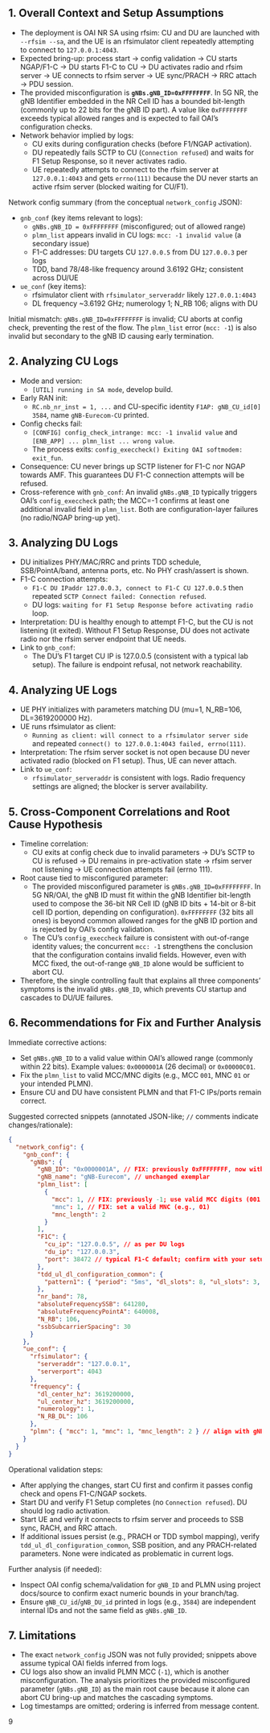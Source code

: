 ## 1. Overall Context and Setup Assumptions

- The deployment is OAI NR SA using rfsim: CU and DU are launched with `--rfsim --sa`, and the UE is an rfsimulator client repeatedly attempting to connect to `127.0.0.1:4043`.
- Expected bring-up: process start → config validation → CU starts NGAP/F1-C → DU starts F1-C to CU → DU activates radio and rfsim server → UE connects to rfsim server → UE sync/PRACH → RRC attach → PDU session.
- The provided misconfiguration is **`gNBs.gNB_ID=0xFFFFFFFF`**. In 5G NR, the gNB Identifier embedded in the NR Cell ID has a bounded bit-length (commonly up to 22 bits for the gNB ID part). A value like `0xFFFFFFFF` exceeds typical allowed ranges and is expected to fail OAI’s configuration checks.
- Network behavior implied by logs:
  - CU exits during configuration checks (before F1/NGAP activation).
  - DU repeatedly fails SCTP to CU (`Connection refused`) and waits for F1 Setup Response, so it never activates radio.
  - UE repeatedly attempts to connect to the rfsim server at `127.0.0.1:4043` and gets `errno(111)` because the DU never starts an active rfsim server (blocked waiting for CU/F1).

Network config summary (from the conceptual `network_config` JSON):
- `gnb_conf` (key items relevant to logs):
  - `gNBs.gNB_ID = 0xFFFFFFFF` (misconfigured; out of allowed range)
  - `plmn_list` appears invalid in CU logs: `mcc: -1 invalid value` (a secondary issue)
  - F1-C addresses: DU targets CU `127.0.0.5` from DU `127.0.0.3` per logs
  - TDD, band 78/48-like frequency around 3.6192 GHz; consistent across DU/UE
- `ue_conf` (key items):
  - rfsimulator client with `rfsimulator_serveraddr` likely `127.0.0.1:4043`
  - DL frequency ~3.6192 GHz; numerology 1; N_RB 106; aligns with DU

Initial mismatch: `gNBs.gNB_ID=0xFFFFFFFF` is invalid; CU aborts at config check, preventing the rest of the flow. The `plmn_list` error (`mcc: -1`) is also invalid but secondary to the gNB ID causing early termination.

## 2. Analyzing CU Logs

- Mode and version:
  - `[UTIL] running in SA mode`, develop build.
- Early RAN init:
  - `RC.nb_nr_inst = 1, ...` and CU-specific identity `F1AP: gNB_CU_id[0] 3584`, name `gNB-Eurecom-CU` printed.
- Config checks fail:
  - `[CONFIG] config_check_intrange: mcc: -1 invalid value` and `[ENB_APP] ... plmn_list ... wrong value`.
  - The process exits: `config_execcheck() Exiting OAI softmodem: exit_fun`.
- Consequence: CU never brings up SCTP listener for F1-C nor NGAP towards AMF. This guarantees DU F1-C connection attempts will be refused.
- Cross-reference with `gnb_conf`: An invalid `gNBs.gNB_ID` typically triggers OAI’s `config_execcheck` path; the MCC=-1 confirms at least one additional invalid field in `plmn_list`. Both are configuration-layer failures (no radio/NGAP bring-up yet).

## 3. Analyzing DU Logs

- DU initializes PHY/MAC/RRC and prints TDD schedule, SSB/PointA/band, antenna ports, etc. No PHY crash/assert is shown.
- F1-C connection attempts:
  - `F1-C DU IPaddr 127.0.0.3, connect to F1-C CU 127.0.0.5` then repeated `SCTP Connect failed: Connection refused`.
  - DU logs: `waiting for F1 Setup Response before activating radio` loop.
- Interpretation: DU is healthy enough to attempt F1-C, but the CU is not listening (it exited). Without F1 Setup Response, DU does not activate radio nor the rfsim server endpoint that UE needs.
- Link to `gnb_conf`:
  - The DU’s F1 target CU IP is 127.0.0.5 (consistent with a typical lab setup). The failure is endpoint refusal, not network reachability.

## 4. Analyzing UE Logs

- UE PHY initializes with parameters matching DU (mu=1, N_RB=106, DL=3619200000 Hz).
- UE runs rfsimulator as client:
  - `Running as client: will connect to a rfsimulator server side` and repeated `connect() to 127.0.0.1:4043 failed, errno(111)`.
- Interpretation: The rfsim server socket is not open because DU never activated radio (blocked on F1 setup). Thus, UE can never attach.
- Link to `ue_conf`:
  - `rfsimulator_serveraddr` is consistent with logs. Radio frequency settings are aligned; the blocker is server availability.

## 5. Cross-Component Correlations and Root Cause Hypothesis

- Timeline correlation:
  - CU exits at config check due to invalid parameters → DU’s SCTP to CU is refused → DU remains in pre-activation state → rfsim server not listening → UE connection attempts fail (errno 111).
- Root cause tied to misconfigured parameter:
  - The provided misconfigured parameter is `gNBs.gNB_ID=0xFFFFFFFF`. In 5G NR/OAI, the gNB ID must fit within the gNB Identifier bit-length used to compose the 36-bit NR Cell ID (gNB ID bits + 14-bit or 8-bit cell ID portion, depending on configuration). `0xFFFFFFFF` (32 bits all ones) is beyond common allowed ranges for the gNB ID portion and is rejected by OAI’s config validation.
  - The CU’s `config_execcheck` failure is consistent with out-of-range identity values; the concurrent `mcc: -1` strengthens the conclusion that the configuration contains invalid fields. However, even with MCC fixed, the out-of-range `gNB_ID` alone would be sufficient to abort CU.
- Therefore, the single controlling fault that explains all three components’ symptoms is the invalid `gNBs.gNB_ID`, which prevents CU startup and cascades to DU/UE failures.

## 6. Recommendations for Fix and Further Analysis

Immediate corrective actions:
- Set `gNBs.gNB_ID` to a valid value within OAI’s allowed range (commonly within 22 bits). Example values: `0x0000001A` (26 decimal) or `0x00000C01`.
- Fix the `plmn_list` to valid MCC/MNC digits (e.g., MCC `001`, MNC `01` or your intended PLMN).
- Ensure CU and DU have consistent PLMN and that F1-C IPs/ports remain correct.

Suggested corrected snippets (annotated JSON-like; `//` comments indicate changes/rationale):

```json
{
  "network_config": {
    "gnb_conf": {
      "gNBs": {
        "gNB_ID": "0x0000001A", // FIX: previously 0xFFFFFFFF, now within allowed range
        "gNB_name": "gNB-Eurecom", // unchanged exemplar
        "plmn_list": [
          {
            "mcc": 1, // FIX: previously -1; use valid MCC digits (001 → 1 here as numeric)
            "mnc": 1, // FIX: set a valid MNC (e.g., 01)
            "mnc_length": 2
          }
        ],
        "F1C": {
          "cu_ip": "127.0.0.5", // as per DU logs
          "du_ip": "127.0.0.3",
          "port": 38472 // typical F1-C default; confirm with your setup
        },
        "tdd_ul_dl_configuration_common": {
          "pattern1": { "period": "5ms", "dl_slots": 8, "ul_slots": 3, "dl_symbols": 6, "ul_symbols": 4 }
        },
        "nr_band": 78,
        "absoluteFrequencySSB": 641280,
        "absoluteFrequencyPointA": 640008,
        "N_RB": 106,
        "ssbSubcarrierSpacing": 30
      }
    },
    "ue_conf": {
      "rfsimulator": {
        "serveraddr": "127.0.0.1",
        "serverport": 4043
      },
      "frequency": {
        "dl_center_hz": 3619200000,
        "ul_center_hz": 3619200000,
        "numerology": 1,
        "N_RB_DL": 106
      },
      "plmn": { "mcc": 1, "mnc": 1, "mnc_length": 2 } // align with gNB
    }
  }
}
```

Operational validation steps:
- After applying the changes, start CU first and confirm it passes config check and opens F1-C/NGAP sockets.
- Start DU and verify F1 Setup completes (no `Connection refused`). DU should log radio activation.
- Start UE and verify it connects to rfsim server and proceeds to SSB sync, RACH, and RRC attach.
- If additional issues persist (e.g., PRACH or TDD symbol mapping), verify `tdd_ul_dl_configuration_common`, SSB position, and any PRACH-related parameters. None were indicated as problematic in current logs.

Further analysis (if needed):
- Inspect OAI config schema/validation for `gNB_ID` and PLMN using project docs/source to confirm exact numeric bounds in your branch/tag.
- Ensure `gNB_CU_id`/`gNB_DU_id` printed in logs (e.g., `3584`) are independent internal IDs and not the same field as `gNBs.gNB_ID`.

## 7. Limitations

- The exact `network_config` JSON was not fully provided; snippets above assume typical OAI fields inferred from logs.
- CU logs also show an invalid PLMN MCC (`-1`), which is another misconfiguration. The analysis prioritizes the provided misconfigured parameter (`gNBs.gNB_ID`) as the main root cause because it alone can abort CU bring-up and matches the cascading symptoms.
- Log timestamps are omitted; ordering is inferred from message content.

9